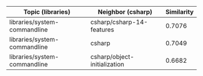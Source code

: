 | Topic (libraries) | Neighbor (csharp) | Similarity |
|-------------|-------------------|------------|
| libraries/system-commandline | csharp/csharp-14-features | 0.7076 |
| libraries/system-commandline | csharp | 0.7049 |
| libraries/system-commandline | csharp/object-initialization | 0.6682 |
